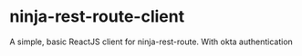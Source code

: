 # ninja-rest-route-client
A simple, basic ReactJS client for ninja-rest-route. With okta authentication
